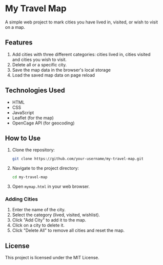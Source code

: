# My Travel Map

A simple web project to mark cities you have lived in, visited, or wish to visit on a map.

## Features
1. Add cities with three different categories: cities lived in, cities visited and cities you wish to visit.
2. Delete all or a specific city.
3. Save the map data in the browser's local storage
4. Load the saved map data on page reload

## Technologies Used
- HTML
- CSS
- JavaScript
- Leaflet (for the map)
- OpenCage API (for geocoding)

## How to Use
1. Clone the repository:
    ```bash
    git clone https://github.com/your-username/my-travel-map.git
    ```
2. Navigate to the project directory:
    ```bash
    cd my-travel-map
    ```
3. Open `mymap.html` in your web browser.

### Adding Cities
1. Enter the name of the city.
2. Select the category (lived, visited, wishlist).
3. Click "Add City" to add it to the map.
4. Click on a city to delete it.
5. Click "Delete All" to remove all cities and reset the map.

## License
This project is licensed under the MIT License.
